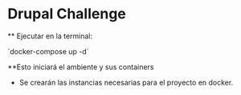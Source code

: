 # Drupal Challenge

** Ejecutar en la terminal:

´docker-compose up -d´

**Esto iniciará el ambiente y sus containers
* Se crearán las instancias necesarias para el proyecto en docker.

